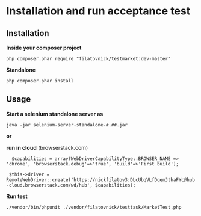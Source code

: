 # Installation and run acceptance test

## Installation

**Inside your composer project**

`php composer.phar require "filatovnick/testmarket:dev-master"`

**Standalone**

`php composer.phar install`

## Usage

**Start a selenium standalone server as**

`java -jar selenium-server-standalone-#.##.jar`

**or**

**run in cloud** (browserstack.com)

`  $capabilities = array(WebDriverCapabilityType::BROWSER_NAME => 'chrome', 'browserstack.debug'=>'true', 'build'=>'First build');`

 `  $this->driver = RemoteWebDriver::create('https://nickfilatov3:DLcUbqVLfDqemJthaFYc@hub-cloud.browserstack.com/wd/hub', $capabilities);
`

**Run test**

`./vendor/bin/phpunit ./vendor/filatovnick/testtask/MarketTest.php`
